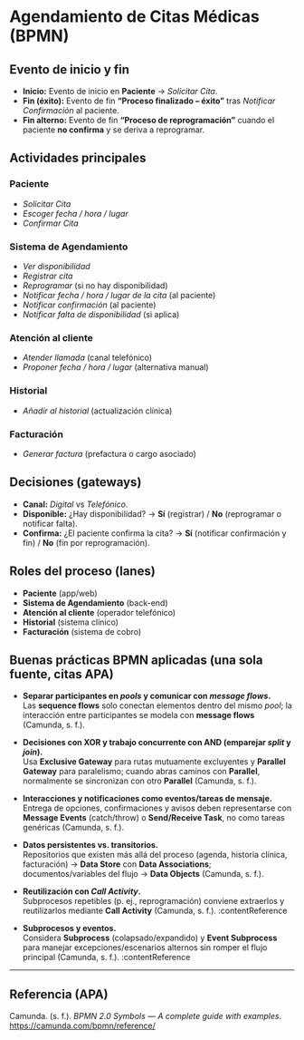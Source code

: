 # Agendamiento de Citas Médicas (BPMN)

## Evento de inicio y fin
- **Inicio:** Evento de inicio en **Paciente** → *Solicitar Cita*.
- **Fin (éxito):** Evento de fin **“Proceso finalizado – éxito”** tras *Notificar Confirmación* al paciente.
- **Fin alterno:** Evento de fin **“Proceso de reprogramación”** cuando el paciente **no confirma** y se deriva a reprogramar.

## Actividades principales
### Paciente
- *Solicitar Cita*
- *Escoger fecha / hora / lugar*
- *Confirmar Cita*

### Sistema de Agendamiento
- *Ver disponibilidad*
- *Registrar cita*
- *Reprogramar* (si no hay disponibilidad)
- *Notificar fecha / hora / lugar de la cita* (al paciente)
- *Notificar confirmación* (al paciente)
- *Notificar falta de disponibilidad* (si aplica)

### Atención al cliente
- *Atender llamada* (canal telefónico)
- *Proponer fecha / hora / lugar* (alternativa manual)

### Historial
- *Añadir al historial* (actualización clínica)

### Facturación
- *Generar factura* (prefactura o cargo asociado)

## Decisiones (gateways)
- **Canal:** *Digital* vs *Telefónico*.
- **Disponible:** ¿Hay disponibilidad? → **Sí** (registrar) / **No** (reprogramar o notificar falta).
- **Confirma:** ¿El paciente confirma la cita? → **Sí** (notificar confirmación y fin) / **No** (fin por reprogramación).

## Roles del proceso (lanes)
- **Paciente** (app/web)
- **Sistema de Agendamiento** (back-end)
- **Atención al cliente** (operador telefónico)
- **Historial** (sistema clínico)
- **Facturación** (sistema de cobro)

## Buenas prácticas BPMN aplicadas (una sola fuente, citas APA)

- **Separar participantes en *pools* y comunicar con *message flows*.**  
  Las **sequence flows** solo conectan elementos dentro del mismo *pool*; la interacción entre participantes se modela con **message flows** (Camunda, s. f.). 

- **Decisiones con XOR y trabajo concurrente con AND (emparejar *split* y *join*).**  
  Usa **Exclusive Gateway** para rutas mutuamente excluyentes y **Parallel Gateway** para paralelismo; cuando abras caminos con **Parallel**, normalmente se sincronizan con otro **Parallel** (Camunda, s. f.).

- **Interacciones y notificaciones como eventos/tareas de mensaje.**  
  Entrega de opciones, confirmaciones y avisos deben representarse con **Message Events** (catch/throw) o **Send/Receive Task**, no como tareas genéricas (Camunda, s. f.). 

- **Datos persistentes vs. transitorios.**  
  Repositorios que existen más allá del proceso (agenda, historia clínica, facturación) → **Data Store** con **Data Associations**; documentos/variables del flujo → **Data Objects** (Camunda, s. f.). 

- **Reutilización con *Call Activity*.**  
  Subprocesos repetibles (p. ej., reprogramación) conviene extraerlos y reutilizarlos mediante **Call Activity** (Camunda, s. f.). :contentReference

- **Subprocesos y eventos.**  
  Considera **Subprocess** (colapsado/expandido) y **Event Subprocess** para manejar excepciones/escenarios alternos sin romper el flujo principal (Camunda, s. f.). :contentReference

---

## Referencia (APA)

Camunda. (s. f.). *BPMN 2.0 Symbols — A complete guide with examples*. https://camunda.com/bpmn/reference/




